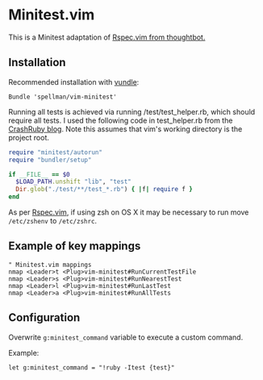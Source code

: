# Minitest.vim

This is a Minitest adaptation of [Rspec.vim from thoughtbot.](https://github.com/thoughtbot/vim-rspec)

## Installation

Recommended installation with [vundle](https://github.com/gmarik/vundle):

```vim
Bundle 'spellman/vim-minitest'
```

Running all tests is achieved via running <project root>/test/test_helper.rb, which should require all tests.
I used the following code in test_helper.rb from the [CrashRuby blog](http://crashruby.com/2013/05/10/running-a-minitest-suite/). Note this assumes that vim's working directory is the project root.
```ruby
require "minitest/autorun"
require "bundler/setup"

if __FILE__ == $0
  $LOAD_PATH.unshift "lib", "test"
  Dir.glob("./test/**/test_*.rb") { |f| require f }
end
```

As per [Rspec.vim](https://github.com/thoughtbot/vim-rspec), if using zsh on OS X it may be necessary to run move `/etc/zshenv` to `/etc/zshrc`.

## Example of key mappings

```vim
" Minitest.vim mappings
nmap <Leader>t <Plug>vim-minitest#RunCurrentTestFile
nmap <Leader>s <Plug>vim-minitest#RunNearestTest
nmap <Leader>l <Plug>vim-minitest#RunLastTest
nmap <Leader>a <Plug>vim-minitest#RunAllTests
```

## Configuration

Overwrite `g:minitest_command` variable to execute a custom command.

Example:

```vim
let g:minitest_command = "!ruby -Itest {test}"
```
